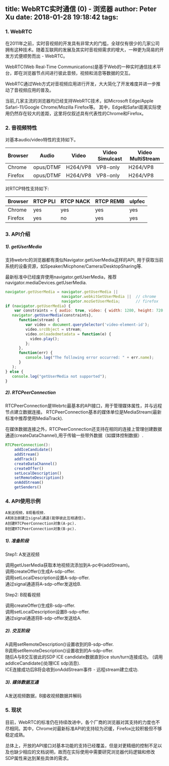 title: WebRTC实时通信 (0) - 浏览器
author: Peter Xu
date: 2018-01-28 19:18:42
tags:
---

### 1. WebRTC

在2011年之前，实时音视频的开发具有非常大的门槛，全球仅有很少的几家公司拥有这种技术。随着互联网的发展及其实时音视频需求的增大，一种更为简易的开发方式便顺势而出 - WebRTC。

WebRTC(Web Real-Time Communications)是基于Web的一种实时通信技术平台，即在浏览器节点间进行彼此音频，视频和消息等数据的交互。
	
WebRTC通过Web方式对音视频应用进行开发，大大简化了开发难度并进一步推动了音视频应用的普及。

当前,几家主流的浏览器均已经支持WebRTC技术，如Microsoft Edge/Apple Safari-11/Google Chrome/Mozilla Firefox等。
其中，Edge和Safari距离实际使用仍然存在较大的差距，这里将仅叙述具有代表性的Chrome和Firefox。


### 2. 音视频特性

对基本audio/video特性的支持如下。

| Browser | Audio | Video | Video Simulcast | Video MultiStream |
|----|----|----|----|----|
| Chrome  | opus/DTMF | H264/VP8 | VP8-only | H264/VP8 |
| Firefox | opus/DTMF | H264/VP8 | VP8-only | H264/VP8 |

对RTCP特性支持如下:

| Browser | RTCP PLI | RTCP NACK | RTCP REMB | ulpfec |
|----|----|----|----|----|
| Chrome  | yes | yes | yes | yes |
| Firefox | yes | no  | yes | yes |



### 3. API介绍

##### 1). getUserMedia
支持webrtc的浏览器都有类似Navigator.getUserMedia这样的API, 用于获取当前系统的设备资源，如Speaker/Micphone/Camera/DesktopSharing等.

最新标准中已经废弃使用navigator.getUserMedia，推荐navigator.mediaDevices.getUserMedia.

``` js
navigator.getUserMedia = navigator.getUserMedia ||
                         navigator.webkitGetUserMedia ||  // chrome
                         navigator.mozGetUserMedia;       // firefox
if (navigator.getUserMedia) {
	var constraints = { audio: true, video: { width: 1280, height: 720 } }; 
   navigator.getUserMedia(constraints},
      function(stream) {
         var video = document.querySelector('video-element-id');
         video.srcObject = stream;
         video.onloadedmetadata = function(e) {
           video.play();
         };
      },
      function(err) {
         console.log("The following error occurred: " + err.name);
      }
   );
} else {
   console.log("getUserMedia not supported");
}
```


##### 2). RTCPeerConnection

RTCPeerConnection是Webrtc最基本的API接口，用于管理媒体属性，并与远程节点建立数据连接。
RTCPeerConnection基本的媒体单位是MediaStream(最新标准中推荐使用MediaTrack).

在媒体数据连接之外，RTCPeerConnection还支持在相同的连接上管理创建数据通道(createDataChannel),用于传输一些带外数据（如媒体控制数据）.

```js
RTCPeerConnection():
	addIceCandidate()
	addStream()
	addTrack()
	createDataChannel() 
	createOffer()
	setLocalDescription()
	setRemoteDescription()
	onAddStream()
	getSenders()
```



### 4. API使用示例

```
A发送视频，B观看视频.
A和B注册建立signal通道(能够彼此互相通信)。
A创建RTCPeerConnection对象(A-pc).
B创建RTCPeerConnection对象(B-pc).
```

##### 1). 准备阶段  
    
Step1: A发送视频
>  
调用getUserMedia获取本地视频流添加到A-pc中(addStream)。  
调用createOffer()生成A-sdp-offer.  
调用setLocalDescription设置A-sdp-offer.  
通过signal通道将A-sdp-offer发送给B.


Step2: B观看视频
>
调用createOffer()生成B-sdp-offer.  
调用setLocalDescription设置B-sdp-offer.  
通过signal通道将B-sdp-offer发送给A.  

##### 2). 交互阶段
>
A调用setRemoteDescription()设置收到的B-sdp-offer.   
B调用setRemoteDescription()设置收到的A-sdp-offer.  
随后A与B交互彼此的SDP ICE candidate数据直到ice stun/turn连接成功。
   (调用addIceCandidate()处理ICE sdp消息).   
ICE连接成功后B将会收到onAddStream事件 - 远程stream建立成功.


##### 3). 媒体数据互通
>
A发送视频数据，B接收视频数据并解码
    

### 5. 现状

目前，WebRTC的标准仍在持续改进中，各个厂商的浏览器对其支持的力度也不尽相同。其中，Chrome对最新标准API的支持较为迟缓，Firefox比较积极但不够稳定成熟。

总体上，开放的API接口对基本功能的支持已经覆盖，但是对更精细的控制不足以及也缺少相应的文档说明，故而在实际使用中需要研究浏览器代码逻辑和修改SDP属性来达到某些具体的需求。


